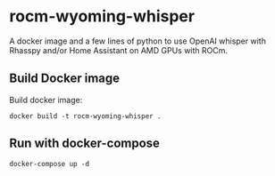 # rocm-wyoming-whisper

A docker image and a few lines of python to use OpenAI whisper with Rhasspy and/or Home Assistant on AMD GPUs with ROCm.

## Build Docker image

Build docker image:

```shell
docker build -t rocm-wyoming-whisper .
```

## Run with docker-compose

```shell
docker-compose up -d
```
